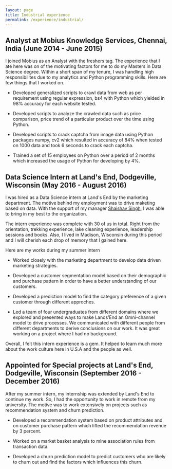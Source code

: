 ```yaml
---
layout: page
title: Industrial experience
permalink: /experience/industrial/
---
```


## **Analyst at Mobius Knowledge Services**, Chennai, India (June 2014 - June 2015)

I joined Mobius as an Analyst with the freshers tag. The experience that I ate here was on of the motivating factors for me to do my Masters in Data Science degree. Within a short span of my tenure, I was handling high responsibilites due to my analytics and Python programming skills. Here are few things that I worked on.

* Developed generalized scripts to crawl data from web as per requirement using regular expression, bs4 with Python which yielded in 98% accuracy for each website tested.

* Developed scripts to analyze the crawled data such as price comparison, price trend of a particular product over the time using Python.

* Developed scripts to crack captcha from image data using Python packages numpy, cv2 which resulted in accuracy of 84% when tested on 1000 data and took 6 seconds to crack each captcha.

* Trained a set of 15 employees on Python over a period of 2 months which increased the usage of Python for developing by 4%. 

## **Data Science Intern at Land's End**, Dodgeville, Wisconsin (May 2016 - August 2016)

I was hired as a Data Science intern at Land's End by the marketing department. The motive behind my employment was to drive maketing based on data. With the support of my manager [Shaishav Singh](https://www.linkedin.com/in/shaish), I was able to bring in my best to the organization.

The intern experience was complete with 30 of us in total. Right from the orientation, trekking experience, lake cleaning experience, leadership sessions and books. Also, I lived in Madison, Wisconsin during this period and I will cherish each drop of memory that I gained here.

Here are my works during my summer intern

* Worked closely with the marketing department to develop data driven marketing strategies.

* Developed a customer segmentation model based on their demographic and purchase pattern in order to have a better understanding of our customers.

* Developed a prediction model to find the category preference of a given customer through different approches.

* Led a team of four undergraduates from different domains where we explored and presented ways to make Lands’End an Omni-channel model to drive processes. We communicated with different people from different  departments to derive conclusions on our work. It was great working on a project where I had no background.

Overall, I felt this intern experience is a gem. It helped to learn much more about the work culture here in U.S.A and the people as well.

## **Appointed for Special projects at Land's End**, Dodgeville, Wisconsin (September 2016 - December 2016)

After my summer intern, my internship was extended by Land's End to continue my work. So, I had the opportunity to work in remote from my university. The motive was to work extensively on projects such as recommendation system and churn prediction.

* Developed a recommendation system based on product attributes and on customer purchase pattern which lifted the recommendation revenue by 3 percent.

* Worked on a market basket analysis to mine association rules from transaction data.

* Developed a churn prediction model to predict customers who are likely to churn out and find the factors which influences this churn.
